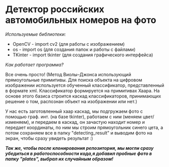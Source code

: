 # Детектор российских автомобильных номеров на фото
_Используемые библиотеки:_
* OpenCV - import cv2 (для работы с изображением)
* os - import os (для создания папок и работы с файлами)
* TKinter - import tkinter (для создания графического интерфейса)

_Как работает программа?_

Все очень просто! (Метод Виолы–Джонса использующий прямоугольные примитивы. Для поиска объекта на цифровом изображении используется обученный классификатор, представленный в формате xml. Классификатор формируется на примитивах Хаара. На основе этого базиса строится каскад классификаторов, принимающих решение о том, распознан объект на изображении или нет.)  

У нас есть заготовленный хаар каскад, мы подгружаем фото с помощью граф. инт. (на базе tkinter), работаем с ним (меняем цвет/изменяем), и передаем в каскад, он зачастую находит номер и передает координаты, по ним мы строим прямоугольник синего цета, а потом сохраняем все в папку "detecting_result" и выводим фото на экран, чтобы сразу увидеть результат :)



***Так же, чтобы после клонирования репозитория, мы могли сразу убедиться в работоспособности кода,я добавил пробные фото в папку "plates", выбрал их случайным образом!***
